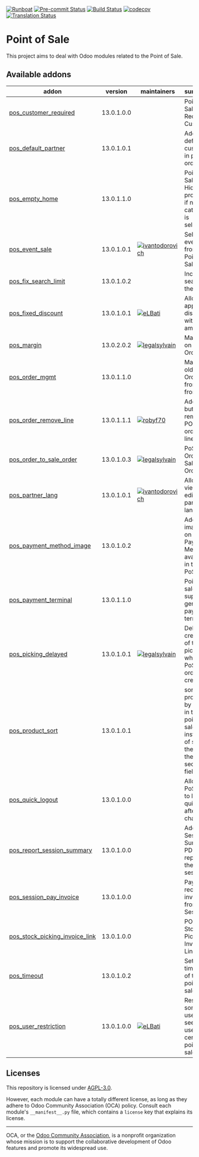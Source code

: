 
[![Runboat](https://img.shields.io/badge/runboat-Try%20me-875A7B.png)](https://runboat.odoo-community.org/builds?repo=OCA/pos&target_branch=13.0)
[![Pre-commit Status](https://github.com/OCA/pos/actions/workflows/pre-commit.yml/badge.svg?branch=13.0)](https://github.com/OCA/pos/actions/workflows/pre-commit.yml?query=branch%3A13.0)
[![Build Status](https://github.com/OCA/pos/actions/workflows/test.yml/badge.svg?branch=13.0)](https://github.com/OCA/pos/actions/workflows/test.yml?query=branch%3A13.0)
[![codecov](https://codecov.io/gh/OCA/pos/branch/13.0/graph/badge.svg)](https://codecov.io/gh/OCA/pos)
[![Translation Status](https://translation.odoo-community.org/widgets/pos-13-0/-/svg-badge.svg)](https://translation.odoo-community.org/engage/pos-13-0/?utm_source=widget)

<!-- /!\ do not modify above this line -->

# Point of Sale

This project aims to deal with Odoo modules related to the Point of Sale.

<!-- /!\ do not modify below this line -->

<!-- prettier-ignore-start -->

[//]: # (addons)

Available addons
----------------
addon | version | maintainers | summary
--- | --- | --- | ---
[pos_customer_required](pos_customer_required/) | 13.0.1.0.0 |  | Point of Sale Require Customer
[pos_default_partner](pos_default_partner/) | 13.0.1.0.1 |  | Add a default customer in pos order
[pos_empty_home](pos_empty_home/) | 13.0.1.1.0 |  | Point of Sale - Hide products if no category is selected
[pos_event_sale](pos_event_sale/) | 13.0.1.0.1 | [![ivantodorovich](https://github.com/ivantodorovich.png?size=30px)](https://github.com/ivantodorovich) | Sell events from Point of Sale
[pos_fix_search_limit](pos_fix_search_limit/) | 13.0.1.0.2 |  | Increase search in the PoS
[pos_fixed_discount](pos_fixed_discount/) | 13.0.1.0.1 | [![eLBati](https://github.com/eLBati.png?size=30px)](https://github.com/eLBati) | Allow to apply discounts with fixed amount
[pos_margin](pos_margin/) | 13.0.2.0.2 | [![legalsylvain](https://github.com/legalsylvain.png?size=30px)](https://github.com/legalsylvain) | Margin on PoS Order
[pos_order_mgmt](pos_order_mgmt/) | 13.0.1.1.0 |  | Manage old POS Orders from the frontend
[pos_order_remove_line](pos_order_remove_line/) | 13.0.1.1.1 | [![robyf70](https://github.com/robyf70.png?size=30px)](https://github.com/robyf70) | Add button to remove POS order line.
[pos_order_to_sale_order](pos_order_to_sale_order/) | 13.0.1.0.3 | [![legalsylvain](https://github.com/legalsylvain.png?size=30px)](https://github.com/legalsylvain) | PoS Order To Sale Order
[pos_partner_lang](pos_partner_lang/) | 13.0.1.0.1 | [![ivantodorovich](https://github.com/ivantodorovich.png?size=30px)](https://github.com/ivantodorovich) | Allows to view and edit the partner language.
[pos_payment_method_image](pos_payment_method_image/) | 13.0.1.0.2 |  | Add images on Payment Method available in the PoS
[pos_payment_terminal](pos_payment_terminal/) | 13.0.1.1.0 |  | Point of sale: support generic payment terminal
[pos_picking_delayed](pos_picking_delayed/) | 13.0.1.0.1 | [![legalsylvain](https://github.com/legalsylvain.png?size=30px)](https://github.com/legalsylvain) | Delay the creation of the picking when PoS order is created
[pos_product_sort](pos_product_sort/) | 13.0.1.0.1 |  | sort the products by name in the point of sale instead of sorting them by the sequence field.
[pos_quick_logout](pos_quick_logout/) | 13.0.1.0.0 |  | Allow PoS user to logout quickly after user changed
[pos_report_session_summary](pos_report_session_summary/) | 13.0.1.0.0 |  | Adds a Session Summary PDF report on the POS session
[pos_session_pay_invoice](pos_session_pay_invoice/) | 13.0.1.0.0 |  | Pay and receive invoices from PoS Session
[pos_stock_picking_invoice_link](pos_stock_picking_invoice_link/) | 13.0.1.0.0 |  | POS Stock Picking Invoice Link
[pos_timeout](pos_timeout/) | 13.0.1.0.2 |  | Set the timeout of the point of sale
[pos_user_restriction](pos_user_restriction/) | 13.0.1.0.0 | [![eLBati](https://github.com/eLBati.png?size=30px)](https://github.com/eLBati) | Restrict some users to see and use only certain points of sale

[//]: # (end addons)

<!-- prettier-ignore-end -->

## Licenses

This repository is licensed under [AGPL-3.0](LICENSE).

However, each module can have a totally different license, as long as they adhere to Odoo Community Association (OCA)
policy. Consult each module's `__manifest__.py` file, which contains a `license` key
that explains its license.

----
OCA, or the [Odoo Community Association](http://odoo-community.org/), is a nonprofit
organization whose mission is to support the collaborative development of Odoo features
and promote its widespread use.
